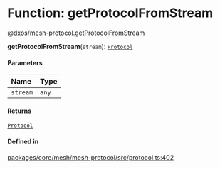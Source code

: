 # Function: getProtocolFromStream

[@dxos/mesh-protocol](../modules/dxos_mesh_protocol.md).getProtocolFromStream

**getProtocolFromStream**(`stream`): [`Protocol`](../classes/dxos_mesh_protocol.Protocol.md)

#### Parameters

| Name | Type |
| :------ | :------ |
| `stream` | `any` |

#### Returns

[`Protocol`](../classes/dxos_mesh_protocol.Protocol.md)

#### Defined in

[packages/core/mesh/mesh-protocol/src/protocol.ts:402](https://github.com/dxos/dxos/blob/main/packages/core/mesh/mesh-protocol/src/protocol.ts#L402)

